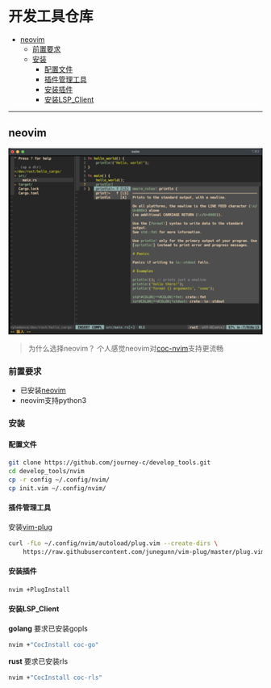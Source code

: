 # 开发工具仓库

- [neovim](#neovim)
  * [前置要求](#前置要求)
  * [安装](#安装)
    + [配置文件](#配置文件)
    + [插件管理工具](#插件管理工具)
    + [安装插件](#安装插件)
    + [安装LSP_Client](#安装LSP_Client)

---

## neovim

![neovim_bg](nvim/images/neovim_bg.png)

> 为什么选择neovim？
>   个人感觉neovim对[coc-nvim](https://github.com/neoclide/coc.nvim)支持更流畅

### 前置要求
- 已安装[neovim](https://neovim.io/)
- neovim支持python3

### 安装
#### 配置文件
```bash
git clone https://github.com/journey-c/develop_tools.git
cd develop_tools/nvim
cp -r config ~/.config/nvim/
cp init.vim ~/.config/nvim/
```

#### 插件管理工具
安装[vim-plug](https://github.com/junegunn/vim-plug)
```bash
curl -fLo ~/.config/nvim/autoload/plug.vim --create-dirs \
    https://raw.githubusercontent.com/junegunn/vim-plug/master/plug.vim
```

#### 安装插件
```bash
nvim +PlugInstall
```

#### 安装LSP_Client
**golang**
要求已安装gopls
```bash
nvim +"CocInstall coc-go"
```
**rust**
要求已安装rls
```bash
nvim +"CocInstall coc-rls"
```
